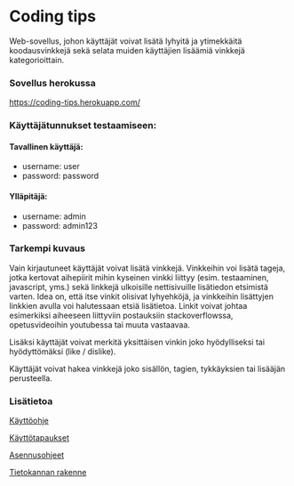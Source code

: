 # Coding tips

Web-sovellus, johon käyttäjät voivat lisätä lyhyitä ja ytimekkäitä koodausvinkkejä sekä selata muiden käyttäjien lisäämiä vinkkejä kategorioittain.

### Sovellus herokussa

https://coding-tips.herokuapp.com/

### Käyttäjätunnukset testaamiseen:

#### Tavallinen käyttäjä:

* username: user
* password: password

#### Ylläpitäjä:

* username: admin
* password: admin123

### Tarkempi kuvaus

Vain kirjautuneet käyttäjät voivat lisätä vinkkejä. Vinkkeihin voi lisätä tageja, jotka kertovat aihepiirit mihin kyseinen vinkki liittyy (esim. testaaminen, javascript, yms.) sekä linkkejä ulkoisille nettisivuille lisätiedon etsimistä varten. Idea on, että itse vinkit olisivat lyhyehköjä, ja vinkkeihin lisättyjen linkkien avulla voi halutessaan etsiä lisätietoa. Linkit voivat johtaa esimerkiksi aiheeseen liittyviin postauksiin stackoverflowssa, opetusvideoihin youtubessa tai muuta vastaavaa.

Lisäksi käyttäjät voivat merkitä yksittäisen vinkin joko hyödylliseksi tai hyödyttömäksi (like / dislike).

Käyttäjät voivat hakea vinkkejä joko sisällön, tagien, tykkäyksien tai lisääjän perusteella.

### Lisätietoa

[Käyttöohje](https://github.com/gitblast/coding-tips/blob/master/documentation/user_manual.md)

[Käyttötapaukset](https://github.com/gitblast/coding-tips/blob/master/documentation/user_stories.md)

[Asennusohjeet](https://github.com/gitblast/coding-tips/blob/master/documentation/install_manual.md)

[Tietokannan rakenne](https://github.com/gitblast/coding-tips/blob/master/documentation/sql_chart_final.png)
